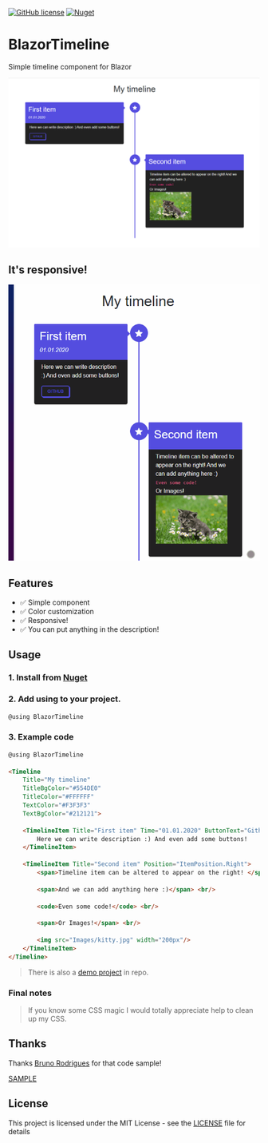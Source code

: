 [![GitHub license](https://img.shields.io/github/license/Morasiu/BlazorTimeline)](https://github.com/Morasiu/BlazorTimeline/blob/master/LICENSE)
[![Nuget](https://img.shields.io/nuget/v/BlazorTimeline)](https://www.nuget.org/packages/BlazorTimeline/)


# BlazorTimeline
Simple timeline component for Blazor

![Main image](Images/Main.png)

## It's responsive!

![Responsive GIF](Images/Responsive.gif)

## Features

* ✅ Simple component
* ✅ Color customization
* ✅ Responsive!
* ✅ You can put anything in the description!

## Usage

### 1. Install from [Nuget](https://www.nuget.org/packages/BlazorTimeline/)

### 2. Add using to your project.

```html
@using BlazorTimeline
```

### 3. Example code
```html
@using BlazorTimeline

<Timeline
    Title="My timeline"
    TitleBgColor="#554DE0"
    TitleColor="#FFFFFF"
    TextColor="#F3F3F3"
    TextBgColor="#212121">
    
    <TimelineItem Title="First item" Time="01.01.2020" ButtonText="Github" Link="https://github.com/">
        Here we can write description :) And even add some buttons!
    </TimelineItem>

    <TimelineItem Title="Second item" Position="ItemPosition.Right">
        <span>Timeline item can be altered to appear on the right! </span>

        <span>And we can add anything here :)</span> <br/>

        <code>Even some code!</code> <br/>

        <span>Or Images!</span> <br/>

        <img src="Images/kitty.jpg" width="200px"/>
    </TimelineItem>
</Timeline>
```

> There is also a [demo project](https://github.com/Morasiu/BlazorTimeline/tree/master/BlazorTimeline/Demo) in repo.

### Final notes

> If you know some CSS magic I would totally appreciate help to clean up my CSS.



## Thanks

Thanks [Bruno Rodrigues](https://github.com/itbruno) for that code sample! 

[SAMPLE](https://codepen.io/itbruno/pen/KwarLp/?editors=1100)

## License

This project is licensed under the MIT License - see the [LICENSE](LICENSE) file for details
